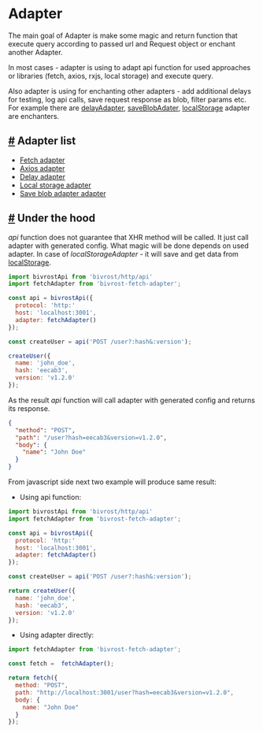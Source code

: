 # Adapter

The main goal of Adapter is make some magic and return function that execute query according to passed url and Request object or enchant another Adapter.

In most cases - adapter is using to adapt api function for used approaches or libraries (fetch, axios, rxjs, local storage) and execute query.

Also adapter is using for enchanting other adapters - add additional delays for testing, log api calls, save request response as blob, filter params etc. For example there are [delayAdapter](https://github.com/tuchk4/bivrost/tree/master/packages/bivrost-delay-adapter), [saveBlobAdater](https://github.com/tuchk4/bivrost/tree/master/packages/bivrost-save-blob-adapter), [localStorage](https://github.com/tuchk4/bivrost/tree/master/packages/bivrost-local-storage-adapter) adapter are enchanters.

## <a id='adapter-list'></a>[#](#adapter-list) Adapter list

* [Fetch adapter](https://github.com/tuchk4/bivrost/tree/master/packages/bivrost-fetch-adapter)
* [Axios adapter](https://github.com/tuchk4/bivrost/tree/master/packages/bivrost-axios-adapter)
* [Delay adapter](https://github.com/tuchk4/bivrost/tree/master/packages/bivrost-delay-adapter)
* [Local storage adapter](https://github.com/tuchk4/bivrost/tree/master/packages/bivrost-local-storage-adapter)
* [Save blob adapter adapter](https://github.com/tuchk4/bivrost/tree/master/packages/bivrost-save-blob-adapter)

## <a id='under-the-hood'></a>[#](#under-the-hood) Under the hood

*api* function does not guarantee that XHR method will be called. It just call adapter with generated config. What magic will be done depends on used adapter. In case of *localStorageAdapter* - it will save and get data from [localStorage](https://developer.mozilla.org/en/docs/Web/API/Window/localStorage).


```js
import bivrostApi from 'bivrost/http/api'
import fetchAdapter from 'bivrost-fetch-adapter';

const api = bivrostApi({
  protocol: 'http:'
  host: 'localhost:3001',
  adapter: fetchAdapter()
});

const createUser = api('POST /user?:hash&:version');

createUser({
  name: 'john_doe',
  hash: 'eecab3',
  version: 'v1.2.0'
});
```

As the result *api* function will call adapter with generated config and returns its response.

```json
{
  "method": "POST",
  "path": "/user?hash=eecab3&version=v1.2.0",
  "body": {
    "name": "John Doe"
  }
}
```

From javascript side next two example will produce same result:

* Using api function:

```js
import bivrostApi from 'bivrost/http/api'
import fetchAdapter from 'bivrost-fetch-adapter';

const api = bivrostApi({
  protocol: 'http:'
  host: 'localhost:3001',
  adapter: fetchAdapter()
});

const createUser = api('POST /user?:hash&:version');

return createUser({
  name: 'john_doe',
  hash: 'eecab3',
  version: 'v1.2.0'
});
```

* Using adapter directly:

```js
import fetchAdapter from 'bivrost-fetch-adapter';

const fetch =  fetchAdapter();

return fetch({
  method: "POST",
  path: "http://localhost:3001/user?hash=eecab3&version=v1.2.0",
  body: {
    name: "John Doe"
  }
});
```
